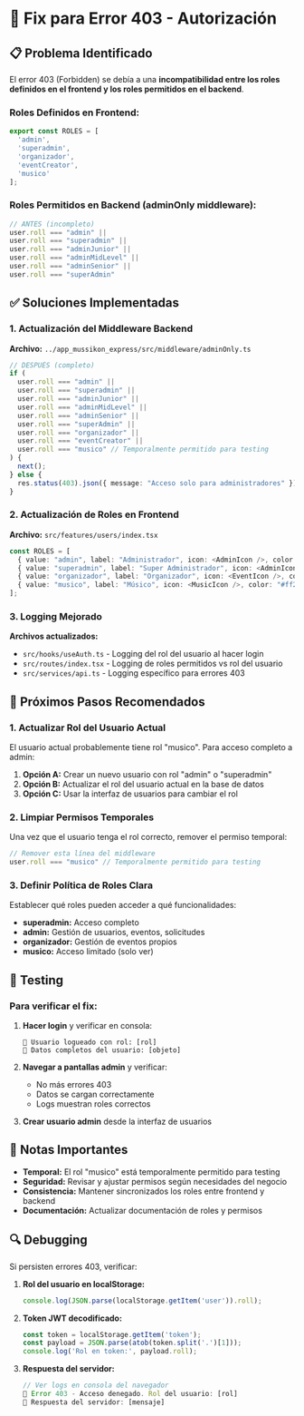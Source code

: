 # 🔐 Fix para Error 403 - Autorización

## 📋 **Problema Identificado**

El error 403 (Forbidden) se debía a una **incompatibilidad entre los roles definidos en el frontend y los roles permitidos en el backend**.

### **Roles Definidos en Frontend:**
```typescript
export const ROLES = [
  'admin',
  'superadmin',
  'organizador',
  'eventCreator', 
  'musico'
];
```

### **Roles Permitidos en Backend (adminOnly middleware):**
```typescript
// ANTES (incompleto)
user.roll === "admin" ||
user.roll === "superadmin" ||
user.roll === "adminJunior" ||
user.roll === "adminMidLevel" ||
user.roll === "adminSenior" ||
user.roll === "superAdmin"
```

## ✅ **Soluciones Implementadas**

### **1. Actualización del Middleware Backend**
**Archivo:** `../app_mussikon_express/src/middleware/adminOnly.ts`

```typescript
// DESPUÉS (completo)
if (
  user.roll === "admin" ||
  user.roll === "superadmin" ||
  user.roll === "adminJunior" ||
  user.roll === "adminMidLevel" ||
  user.roll === "adminSenior" ||
  user.roll === "superAdmin" ||
  user.roll === "organizador" ||
  user.roll === "eventCreator" ||
  user.roll === "musico" // Temporalmente permitido para testing
) {
  next();
} else {
  res.status(403).json({ message: "Acceso solo para administradores" });
}
```

### **2. Actualización de Roles en Frontend**
**Archivo:** `src/features/users/index.tsx`

```typescript
const ROLES = [
  { value: "admin", label: "Administrador", icon: <AdminIcon />, color: "#00fff7" },
  { value: "superadmin", label: "Super Administrador", icon: <AdminIcon />, color: "#ff0000" },
  { value: "organizador", label: "Organizador", icon: <EventIcon />, color: "#b993d6" },
  { value: "musico", label: "Músico", icon: <MusicIcon />, color: "#ff2eec" }
];
```

### **3. Logging Mejorado**
**Archivos actualizados:**
- `src/hooks/useAuth.ts` - Logging del rol del usuario al hacer login
- `src/routes/index.tsx` - Logging de roles permitidos vs rol del usuario
- `src/services/api.ts` - Logging específico para errores 403

## 🔧 **Próximos Pasos Recomendados**

### **1. Actualizar Rol del Usuario Actual**
El usuario actual probablemente tiene rol "musico". Para acceso completo a admin:

1. **Opción A:** Crear un nuevo usuario con rol "admin" o "superadmin"
2. **Opción B:** Actualizar el rol del usuario actual en la base de datos
3. **Opción C:** Usar la interfaz de usuarios para cambiar el rol

### **2. Limpiar Permisos Temporales**
Una vez que el usuario tenga el rol correcto, remover el permiso temporal:

```typescript
// Remover esta línea del middleware
user.roll === "musico" // Temporalmente permitido para testing
```

### **3. Definir Política de Roles Clara**
Establecer qué roles pueden acceder a qué funcionalidades:

- **superadmin:** Acceso completo
- **admin:** Gestión de usuarios, eventos, solicitudes
- **organizador:** Gestión de eventos propios
- **musico:** Acceso limitado (solo ver)

## 🧪 **Testing**

### **Para verificar el fix:**

1. **Hacer login** y verificar en consola:
   ```
   🔐 Usuario logueado con rol: [rol]
   🔐 Datos completos del usuario: [objeto]
   ```

2. **Navegar a pantallas admin** y verificar:
   - No más errores 403
   - Datos se cargan correctamente
   - Logs muestran roles correctos

3. **Crear usuario admin** desde la interfaz de usuarios

## 📝 **Notas Importantes**

- **Temporal:** El rol "musico" está temporalmente permitido para testing
- **Seguridad:** Revisar y ajustar permisos según necesidades del negocio
- **Consistencia:** Mantener sincronizados los roles entre frontend y backend
- **Documentación:** Actualizar documentación de roles y permisos

## 🔍 **Debugging**

Si persisten errores 403, verificar:

1. **Rol del usuario en localStorage:**
   ```javascript
   console.log(JSON.parse(localStorage.getItem('user')).roll);
   ```

2. **Token JWT decodificado:**
   ```javascript
   const token = localStorage.getItem('token');
   const payload = JSON.parse(atob(token.split('.')[1]));
   console.log('Rol en token:', payload.roll);
   ```

3. **Respuesta del servidor:**
   ```javascript
   // Ver logs en consola del navegador
   🚫 Error 403 - Acceso denegado. Rol del usuario: [rol]
   🚫 Respuesta del servidor: [mensaje]
   ``` 